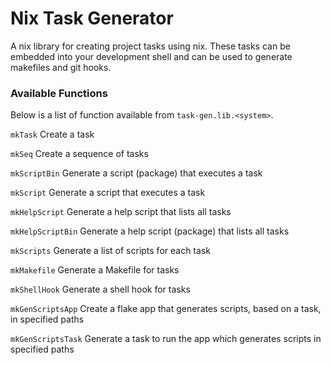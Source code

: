 # Nix Task Generator
A nix library for creating project tasks using nix. These tasks can be embedded into your development shell and can be used to generate makefiles and git hooks.


### Available Functions
Below is a list of function available from `task-gen.lib.<system>`.

`mkTask`
Create a task

`mkSeq`
Create a sequence of tasks

`mkScriptBin`
Generate a script (package) that executes a task

`mkScript`
Generate a script that executes a task

`mkHelpScript`
Generate a help script that lists all tasks

`mkHelpScriptBin`
Generate a help script (package) that lists all tasks

`mkScripts`
Generate a list of scripts for each task

`mkMakefile`
Generate a Makefile for tasks

`mkShellHook`
Generate a shell hook for tasks

`mkGenScriptsApp`
Create a flake app that generates scripts, based on a task, in specified paths

`mkGenScriptsTask`
Generate a task to run the app which generates scripts in specified paths
